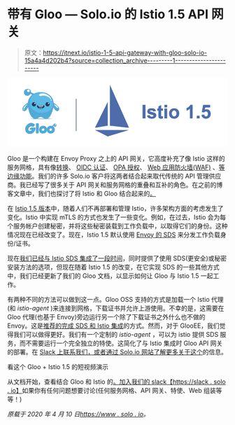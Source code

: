# 带有 Gloo — Solo.io 的 Istio 1.5 API 网关

> 原文：<https://itnext.io/istio-1-5-api-gateway-with-gloo-solo-io-15a4a4d202b4?source=collection_archive---------1----------------------->

![](img/fd84fe6aa89b10ab2cc79111d51e2222.png)

Gloo 是一个构建在 Envoy Proxy 之上的 API 网关，它高度补充了像 Istio 这样的服务网格，具有像[转换](https://docs.solo.io/gloo/latest/guides/traffic_management/request_processing/transformations/)、 [OIDC 认证](https://docs.solo.io/gloo/latest/guides/security/auth/oauth/)、 [OPA 授权](https://docs.solo.io/gloo/latest/guides/security/auth/opa/)、 [Web 应用防火墙(WAF)](https://docs.solo.io/gloo/latest/guides/security/waf/) 、[等边缘功能](https://www.solo.io/products/gloo/)。我们的许多 Solo.io 客户将这两者结合起来取代传统的 API 管理供应商。我已经写了很多关于 API 网关和服务网格的重叠和互补的角色。在之前的博客文章中，我们也探讨了将 Istio 和 Gloo 结合起来的[。](https://www.solo.io/blog/using-gloo-as-an-ingress-gateway-with-istio-and-mtls-updated-for-istio-1-1/)

在 [Istio 1.5 版本](https://istio.io/news/releases/1.5.x/announcing-1.5/)中，随着人们不再部署和管理 Istio，许多架构方面的考虑发生了变化。Istio 中实现 mTLS 的方式也发生了一些变化。例如，在过去，Istio 会为每个服务帐户创建秘密，并将这些秘密装载到工作负载中，以取得它们的身份。这种情况现在已经改变了。现在，Istio 1.5 默认使用 [Envoy 的 SDS](https://www.envoyproxy.io/docs/envoy/latest/configuration/security/secret) 来分发工作负载身份/证书。

现在[我们已经与 Istio SDS 集成了一段时间](https://docs.solo.io/gloo/latest/guides/integrations/service_mesh/gloo_istio_mtls/)，同时提供了使用 SDS(更安全)或秘密安装方法的选项，但现在随着 Istio 1.5 的改变，在它实现 SDS 的一些其他方式中，我们已经更新了我们的 Gloo 文档，以显示如何让 Gloo 与 Istio 1.5 一起工作。

有两种不同的方法可以做到这一点。Gloo OSS 支持的方式是加载一个 Istio 代理(和 *istio-agent* )来连接到网格，下载证书并允许上游使用。不幸的是，这需要在 Gloo 代理(也基于 Envoy)旁边运行另一个除了下载证书之外什么也不做的 Envoy。这是[推荐的完成 SDS 和 Istio 集成](https://istio.io/blog/2020/proxy-cert/)的方式。然而，对于 GlooEE，我们觉得我们可以做得更好。我们有一个定制的 *istio-agent* ，可以为 istio 提供 SDS 服务，而不需要运行一个完全独立的特使。这简化了与 Istio 集成时 Gloo API 网关的部署。在 [Slack 上联系我们，或者通过 Solo.io 网站了解更多关于这个](https://www.solo.io/products/gloo/)的信息。

看这个 Gloo + Istio 1.5 的短视频演示

从文档开始，查看结合 Gloo 和 Istio 的[。加入我们的 slack](https://docs.solo.io/gloo/latest/guides/integrations/service_mesh/gloo_istio_mtls/)[【https://slack . solo . io】](https://slack.solo.io)如果你有任何问题想要讨论(任何服务网格、API 网关、特使、Web 组装等等！)

*原载于 2020 年 4 月 10 日*[*https://www . solo . io*](https://www.solo.io/blog/istio-1-5-api-gateway-with-gloo/)*。*